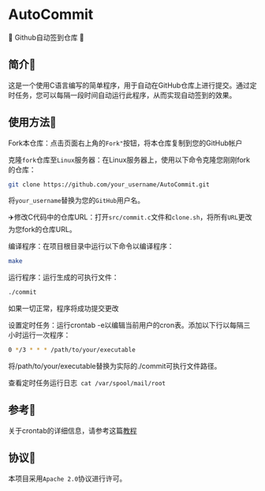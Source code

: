 # AutoCommit
🌟 Github自动签到仓库 🌟

## 简介🥇
这是一个使用C语言编写的简单程序，用于自动在GitHub仓库上进行提交。通过定时任务，您可以每隔一段时间自动运行此程序，从而实现自动签到的效果。

## 使用方法🚡
Fork本仓库：点击页面右上角的`Fork"`按钮，将本仓库复制到您的GitHub帐户

克隆`fork`仓库至`Linux`服务器：在Linux服务器上，使用以下命令克隆您刚刚fork的仓库：
```bash
git clone https://github.com/your_username/AutoCommit.git
```
将`your_username`替换为您的`GitHub`用户名。

✈️修改C代码中的仓库URL：打开`src/commit.c`文件和`clone.sh`，将所有`URL`更改为您fork的仓库URL。

编译程序：在项目根目录中运行以下命令以编译程序：
```bash
make
```
运行程序：运行生成的可执行文件：
```bash
./commit
```
如果一切正常，程序将成功提交更改

设置定时任务：运行crontab -e以编辑当前用户的cron表。添加以下行以每隔三小时运行一次程序：
```bash
0 */3 * * * /path/to/your/executable
```
将/path/to/your/executable替换为实际的./commit可执行文件路径。

查看定时任务运行日志` cat /var/spool/mail/root`
## 参考🚡
关于crontab的详细信息，请参考这篇[教程](http://linux.liheng.work/c/crontab.html)
## 协议💐
本项目采用`Apache 2.0`协议进行许可。
